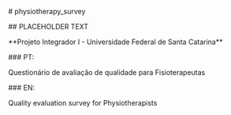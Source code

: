 \# physiotherapy\_survey



\## PLACEHOLDER TEXT



\*\*Projeto Integrador I - Universidade Federal de Santa Catarina\*\*



\### PT:

Questionário de avaliação de qualidade para Fisioterapeutas



\### EN:

Quality evaluation survey for Physiotherapists

